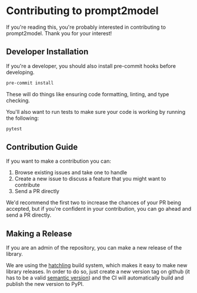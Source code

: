 # Contributing to prompt2model

If you're reading this, you're probably interested in contributing to prompt2model. Thank you for your interest!

## Developer Installation

If you're a developer, you should also install pre-commit hooks before developing.

```bash
pre-commit install
```

These will do things like ensuring code formatting, linting, and type checking.

You'll also want to run tests to make sure your code is working by running the following:

```bash
pytest
```

## Contribution Guide

If you want to make a contribution you can:
1. Browse existing issues and take one to handle
2. Create a new issue to discuss a feature that you might want to contribute
3. Send a PR directly

We'd recommend the first two to increase the chances of your PR being accepted, but if you're confident in your contribution, you can go ahead and send a PR directly.

## Making a Release

If you are an admin of the repository, you can make a new release of the library.

We are using the [hatchling](https://github.com/pypa/hatch) build system, which makes it easy to make new library releases.
In order to do so, just create a new version tag on github (it has to be a valid [semantic version](https://semver.org/)) and the CI will automatically build and publish the new version to PyPI.
